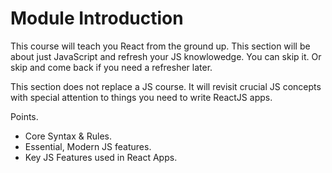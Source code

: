 # Module Introduction

This course will teach you React from the ground up. This section will be about just JavaScript and refresh your JS knowlowedge. You can skip it. Or skip and come back if you need a refresher later.

This section does not replace a JS course. It will revisit crucial JS concepts with special attention to things you need to write ReactJS apps.

Points.
* Core Syntax & Rules.
* Essential, Modern JS features.
* Key JS Features used in React Apps.

